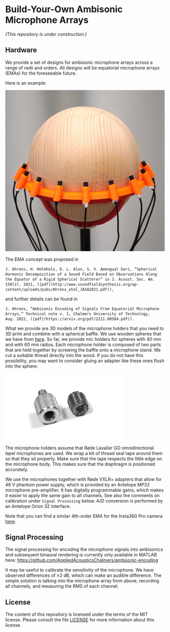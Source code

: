 # Build-Your-Own Ambisonic Microphone Arrays

_(This repository is under construction.)_

## Hardware

We provide a set of designs for ambisonic microphone arrays across a range of radii and orders. All designs will be equatorial microphone arrays (EMAs) for the foreseeable future.

Here is an example:

![ema15](R_60mm/ema_N7_L15_R60mm.jpg "ema15")

The EMA concept was proposed in

    J. Ahrens, H. Helmholz, D. L. Alon, S. V. Amengual Garí, “Spherical 
    Harmonic Decomposition of a Sound Field Based on Observations Along 
    the Equator of a Rigid Spherical Scatterer” in J. Acoust. Soc. Am. 
    150(2), 2021, ([pdf](http://www.soundfieldsynthesis.org/wp-content/uploads/pubs/Ahrens_etal_JASA2021.pdf)),

and further details can be found in 

    J. Ahrens, “Ambisonic Encoding of Signals From Equatorial Microphone 
    Arrays,” Technical note v. 1, Chalmers University of Technology, 
    Aug. 2022, ([pdf](https://arxiv.org/pdf/2211.00584.pdf)).

What we provide are 3D models of the microphone holders that you need to 3D print and combine with a spherical baffle. We use wooden spheres that we have from [here](https://www.holzlaedle.com/Heimwerken-und-Basteln/Kugel-und-Rundstab/Holzkugeln/). So far, we provide mic holders for spheres with 40 mm and with 60 mm radius. Each microphone holder is composed of two parts that are held together by screwing the baffle onto a microphone stand. We cut a suitable thread directly into the wood. If you do not have this possibility, you may want to consider gluing an adapter like these ones flush into the sphere:

![adapter](misc/thread_adapters.jpg "adapter")

The microphone holders assume that Røde Lavalier GO omnidirectional lapel microphones are used. We wrap a bit of thread seal tape around them so that they sit properly. Make sure that the tape respects the little edge on the microphone body. This makes sure that the diaphragm is positioned accurately. 

We use the microphones together with Røde VXLR+ adapters that allow for 48 V phantom power supply, which is provided by an Antelope MP32 microphone pre-amplifier. It has digitally programmable gains, which makes it easier to apply the same gain to all channels. See also the comments on calibration under ``Signal Processing`` below. A/D conversion is performed by an Antelope Orion 32 interface.

Note that you can find a similar 4th-order EMA for the Insta360 Pro camera [here](https://github.com/AppliedAcousticsChalmers/ambisonics-for-insta360-pro).

## Signal Processing

The signal processing for encoding the microphone signals into ambisonics and subsequent binaural rendering is currently only available in MATLAB here: https://github.com/AppliedAcousticsChalmers/ambisonic-encoding

It may be useful to calibrate the sensitivity of the microphone. We have observed differences of &plusmn;2 dB, which can make an audible difference. The simple solution is talking into the microphone array from above, recording all channels, and measuring the RMS of each channel.

## License
The content of this repository is licensed under the terms of the MIT license. Please consult the file [LICENSE](LICENSE) for more information about this license.
